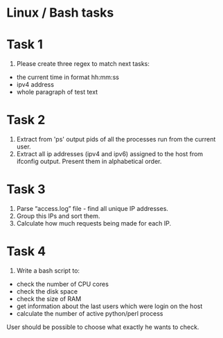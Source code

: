 # Linux / Bash tasks

# Task 1

1. Please create three regex to match next tasks:
 - the current time in format hh:mm:ss
 - ipv4 address
 - whole paragraph of test text

# Task 2

1. Extract from 'ps' output pids of all the processes run from the current user.
2. Extract all ip addresses (ipv4 and ipv6) assigned to the host from ifconfig output. Present them in alphabetical order.

# Task 3

1. Parse “access.log” file - find all unique IP addresses.
2. Group this IPs and sort them.
3. Calculate how much requests being made for each IP.

# Task 4

1. Write a bash script to:
 - check the number of CPU cores
 - check the disk space
 - check the size of RAM
 - get information about the last users which were login on the host
 - calculate the number of active python/perl process

User should be possible to choose what exactly he wants to check.


